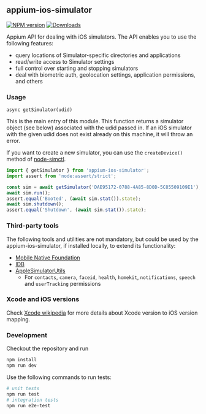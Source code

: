 ## appium-ios-simulator

[![NPM version](http://img.shields.io/npm/v/appium-ios-simulator.svg)](https://npmjs.org/package/appium-ios-simulator)
[![Downloads](http://img.shields.io/npm/dm/appium-ios-simulator.svg)](https://npmjs.org/package/appium-ios-simulator)


Appium API for dealing with iOS simulators. The API enables you to use the following features:

- query locations of Simulator-specific directories and applications
- read/write access to Simulator settings
- full control over starting and stopping simulators
- deal with biometric auth, geolocation settings, application permissions, and others

### Usage

`async getSimulator(udid)`

This is the main entry of this module.
This function returns a simulator object (see below) associated with the udid passed in. If an iOS simulator with the given udid does not exist already on this machine, it will throw an error.

If you want to create a new simulator, you can use the `createDevice()` method of [node-simctl](https://github.com/appium/node-simctl).

```js
import { getSimulator } from 'appium-ios-simulator';
import assert from 'node:assert/strict';

const sim = await getSimulator('DAE95172-0788-4A85-8D0D-5C85509109E1');
await sim.run();
assert.equal('Booted', (await sim.stat()).state);
await sim.shutdown();
assert.equal('Shutdown', (await sim.stat()).state);
```

### Third-party tools

The following tools and utilities are not mandatory, but could be used by the appium-ios-simulator, if installed locally, to extend its functionality:

- [Mobile Native Foundation](https://github.com/MobileNativeFoundation)
- [IDB](https://github.com/facebook/idb)
- [AppleSimulatorUtils](https://github.com/wix/AppleSimulatorUtils)
    - For `contacts`, `camera`, `faceid`, `health`, `homekit`, `notifications`, `speech` and `userTracking` permissions

### Xcode and iOS versions

Check [Xcode wikipedia](https://en.wikipedia.org/wiki/Xcode) for more details about Xcode version to iOS version mapping.

### Development

Checkout the repository and run

```bash
npm install
npm run dev
```

Use the following commands to run tests:

```bash
# unit tests
npm run test
# integration tests
npm run e2e-test
```
